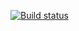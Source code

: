 [![Build status](https://ci.appveyor.com/api/projects/status/tbxv69d9s4msflwj?svg=true)](https://ci.appveyor.com/project/vatruwca/ahj1)
